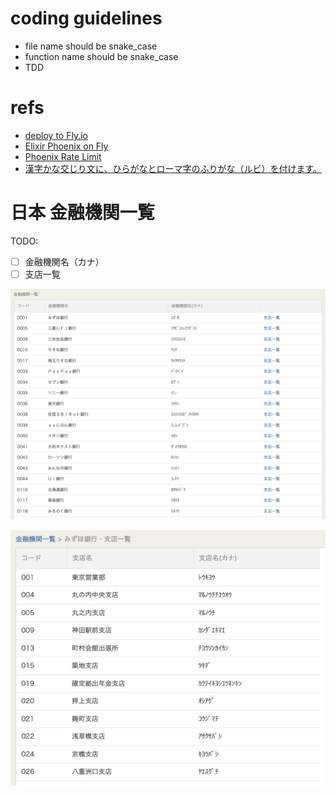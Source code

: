 # coding guidelines

- file name should be snake_case
- function name should be snake_case
- TDD

# refs

- [deploy to Fly.io](https://fly.io/docs/elixir/getting-started/)
- [Elixir Phoenix on Fly](https://fly.io/docs/elixir/getting-started/#deploying-again)
- [Phoenix Rate Limit](https://dev.to/vkxni/rate-limits-phoenix-dmd)
- [漢字かな交じり文に、ひらがなとローマ字のふりがな（ルビ）を付けます。](https://developer.yahoo.co.jp/webapi/jlp/furigana/v2/furigana.html)

# 日本 金融機関一覧

TODO:

- [ ] 金融機関名（カナ）
- [ ] 支店一覧

![金融機関一覧](./金融機関一覧.png)

![支店一覧](./支店一覧.png)
